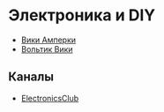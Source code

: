 # Электроника и DIY

- [Вики Амперки](http://wiki.amperka.ru/)
- [Вольтик Вики](https://voltiq.ru/wiki/)

## Каналы

- [ElectronicsClub](https://www.youtube.com/channel/UC1_2ETBlT3ZFByBB02bR2Lg)
